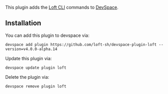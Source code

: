 This plugin adds the [Loft CLI](https://github.com/loft-sh/loft) commands to [DevSpace](https://github.com/loft-sh/devspace). 

## Installation

You can add this plugin to devspace via:
```
devspace add plugin https://github.com/loft-sh/devspace-plugin-loft --version=v4.0.0-alpha.14
```

Update this plugin via:
```
devspace update plugin loft
```

Delete the plugin via:
```
devspace remove plugin loft
```
